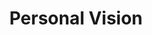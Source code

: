 ---
title: "Personal Vision"
url: /ciudad-autonoma-de-buenos-aires/personal-vision/
shop: óptico
---